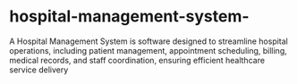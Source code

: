 # hospital-management-system-

A Hospital Management System is software designed to streamline hospital operations, 
including patient management, appointment scheduling, billing, medical records, 
and staff coordination, ensuring efficient healthcare service delivery
